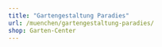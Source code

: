 ```yaml
---
title: "Gartengestaltung Paradies"
url: /muenchen/gartengestaltung-paradies/
shop: Garten-Center
---
```

